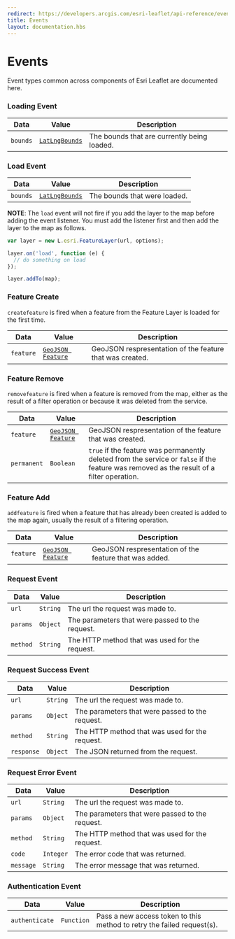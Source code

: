 ```yaml
---
redirect: https://developers.arcgis.com/esri-leaflet/api-reference/events/
title: Events
layout: documentation.hbs
---
```


# Events

Event types common across components of Esri Leaflet are documented here.

### Loading Event

| Data | Value | Description |
| --- | --- | --- |
| `bounds` | [`LatLngBounds`](https://leafletjs.com/reference.html#latlngbounds) | The  bounds that are currently being loaded. |

### Load Event

| Data | Value | Description |
| --- | --- | --- |
| `bounds` | [`LatLngBounds`](https://leafletjs.com/reference.html#latlngbounds) | The bounds that were loaded. |

**NOTE**: The `load` event will not fire if you add the layer to the map before adding the event listener. You must add the listener first and then add the layer to the map as follows.

```js
var layer = new L.esri.FeatureLayer(url, options);

layer.on('load', function (e) {
  // do something on load
});

layer.addTo(map);
```

### Feature Create

`createfeature` is fired when a feature from the Feature Layer is loaded for the first time.

| Data | Value | Description |
| --- | --- | --- |
| `feature` | [`GeoJSON Feature`](https://tools.ietf.org/html/rfc7946#section-3.2) | GeoJSON respresentation of the feature that was created. |

### Feature Remove

`removefeature` is fired when a feature is removed from the map, either as the result of a filter operation or because it was deleted from the service.

| Data | Value | Description |
| --- | --- | --- |
| `feature` | [`GeoJSON Feature`](https://tools.ietf.org/html/rfc7946#section-3.2) | GeoJSON respresentation of the feature that was created. |
| `permanent` | `Boolean` | `true` if the feature was permanently deleted from the service or `false` if the feature was removed as the result of a filter operation.

### Feature Add

`addfeature` is fired when a feature that has already been created is added to the map again, usually the result of a filtering operation.

| Data | Value | Description |
| --- | --- | --- |
| `feature` | [`GeoJSON Feature`](https://tools.ietf.org/html/rfc7946#section-3.2) | GeoJSON respresentation of the feature that was added. |

### Request Event

| Data | Value | Description |
| --- | --- | --- |
| `url` | `String` | The url the request was made to. |
| `params` | `Object` | The parameters that were passed to the request. |
| `method` | `String` | The HTTP method that was used for the request. |

### Request Success Event

| Data | Value | Description |
| --- | --- | --- |
| `url` | `String` | The url the request was made to. |
| `params` | `Object` | The parameters that were passed to the request. |
| `method` | `String` | The HTTP method that was used for the request. |
| `response` | `Object` | The JSON returned from the request. |

### Request Error Event

| Data | Value | Description |
| --- | --- | --- |
| `url` | `String` | The url the request was made to. |
| `params` | `Object` | The parameters that were passed to the request. |
| `method` | `String` | The HTTP method that was used for the request. |
| `code` | `Integer`| The error code that was returned. |
| `message` | `String`| The error message that was returned. |

### Authentication Event

| Data | Value | Description |
| --- | --- | --- |
| `authenticate` | `Function` | Pass a new access token to this method to retry the failed request(s).
